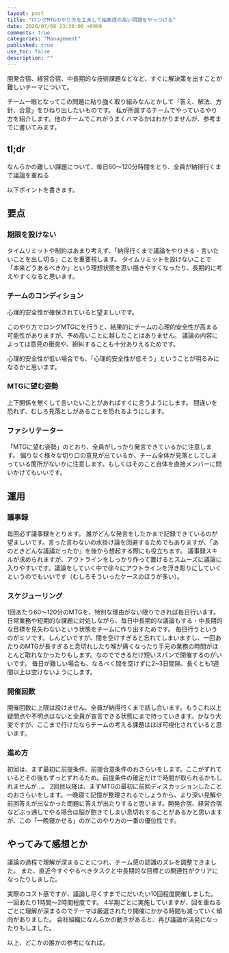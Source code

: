 ```yaml
---
layout: post
title: "ロングMTGのやり方を工夫して抽象度の高い問題をやっつける"
date: 2020/07/08 23:30:00 +0900
comments: true
categories: "Management"
published: true
use_toc: false
description: ""
---
```


開発合宿、経営合宿、中長期的な技術課題などなど、すぐに解決策を出すことが難しいテーマについて。

チーム一眼となってこの問題に粘り強く取り組みなんとかして「答え、解法、方針、合意」をひねり出したいものです。
私が所属するチームでやっているやり方を紹介します。他のチームでこれがうまくハマるかはわかりませんが、参考までに書いてみます。

## tl;dr
なんらかの難しい課題について、毎日60〜120分時間をとり、全員が納得行くまで議論を重ねる


以下ポイントを書きます。

## 要点
### 期限を設けない
タイムリミットや制約はあまり考えず、「納得行くまで議論をやりきる・言いたいことを出し切る」ことを重要視します。
タイムリミットを設けないことで「本来どうあるべきか」という理想状態を思い描きやすくなったり、長期的に考えやすくなると思います。

### チームのコンディション
心理的安全性が確保されていると望ましいです。

このやり方でロングMTGにを行うと、結果的にチームの心理的安全性が高まる可能性がありますが、予め高いことに越したことはありません。
議論の内容によっては意見の衝突や、紛糾することも十分ありえるためです。

心理的安全性が低い場合でも、「心理的安全性が低そう」ということが明るみになるかと思います。

### MTGに望む姿勢
上下関係を無くして言いたいことがあればすぐに言うようにします。
間違いを恐れず、むしろ見落としがあることを恐れるようにします。

### ファシリテーター
「MTGに望む姿勢」のとおり、全員がしっかり発言できているかに注意します。
偏りなく様々な切り口の意見が出ているか、チーム全体が見落としてしまっている箇所がないかに注意します。もしくはそのこと自体を直接メンバーに問いかけてもいいです。

## 運用

### 議事録
毎回必ず議事録をとります。
誰がどんな発言をしたかまで記録できているのが望ましいです。言った言わないの水掛け論を回避するためでもありますが、「あのときどんな議論だったか」を後から想起する際にも役立ちます。
議事録スキルが求められますが、アウトラインをしっかり作って置けるとスムーズに議論に入りやすいです。議論をしていく中で徐々にアウトラインを浮き彫りにしていくというのでもいいです（むしろそういったケースのほうが多い）。

### スケジューリング
1回あたり60〜120分のMTGを、特別な理由がない限りできれば毎日行います。
日常業務や短期的な課題に対処しながら、毎日中長期的な議論もする・中長期的な目標を見失わないという状態をチームに作り出すためです。
毎日行うというのがミソです。しんどいですが、間を空けすぎると忘れてしまいますし、一回あたりのMTGが長すぎると息切れしたり喉が痛くなったり手元の業務の時間がほとんど取れなかったりもします。なのでできるだけ短いスパンで開催するのがいいです。
毎日が難しい場合も、なるべく間を空けずに2~3日間隔、長くとも1週間以上は空けないようにします。

### 開催回数
開催回数に上限は設けません、全員が納得行くまで話し合います。もうこれ以上疑問点や不明点はないと全員が宣言できる状態にまで持っていきます。かなり大変ですが、ここまで行けたならチームの考える課題はほぼ可視化されていると思います。

### 進め方
初回は、まず最初に前提条件、前提合意条件のおさらいをします。ここがずれているとその後もずっとずれるため。前提条件の確定だけで時間が取られるかもしれませんが…。
2回目以降は、まずMTGの最初に前回ディスカッションしたことのおさらいをします。一晩寝て記憶が整理されるでしょうから、より深い見解や前回答えが出なかった問題に答えが出たりすると思います。開発合宿、経営合宿などぶっ通しでやる場合は脳が飽きてしまい息切れすることがあるかと思いますが、この「一晩寝かせる」のがこのやり方の一番の優位性です。

## やってみて感想とか
議論の過程で理解が深まることにつれ、チーム感の認識のズレを調整できました。
また、直近今すぐやるべきタスクと中長期的な目標との関連性がクリアになったりしました。

実際のコスト感ですが、議論し尽くすまでにだいたい10回程度開催しました。一回あたり1時間〜2時間程度です。
4半期ごとに実施していますが、回を重ねるごとに理解が深まるのでテーマは厳選されたり開催にかかる時間も減っていく傾向がありました。
会社組織になんらかの動きがあると、再び議論が活発になったりもしました。

以上、どこかの誰かの参考になれば。
